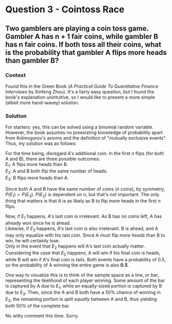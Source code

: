 # Question 3 - Cointoss Race  

## Two gamblers are playing a coin toss game. Gambler A has n + 1 fair coins, while gambler B has n fair coins. If both toss all their coins, what is the probability that gambler A flips more heads than gambler B?   

### Context  
Found this in the Green Book (*A Practical Guide To Quantitative Finance Interviews* by Xinfeng Zhou). It's a fairly easy question, but I found the book's explanation unintuitive, so I would like to present a more simple (albeit more hand-wavey) solution.  

### Solution  
For starters: yes, this can be solved using a binomial random variable. However, the book assumes no preexisting knowledge of probability apart from Kolmogorov's axioms and the definition of "mutually exclusive events". Thus, my solution was as follows:  

For the time being, disregard A's additional coin. In the first $n$ flips (for both A and B), there are three possible outcomes:  
$E_1$: A flips more heads than B.  
$E_2$: A and B both flip the same number of heads.  
$E_3$: B flips more heads than A.  

Since both A and B have the same number of coins ($n$ coins), by symmetry, $P(E_1) = P(E_3)$. $P(E_2)$ is dependent on $n$, but that's not important. The only thing that matters is that A is as likely as B to flip more heads in the first $n$ flips.  

Now, if $E_1$ happens, A's last coin is irrelevant. As B has no coins left, A has already won since he is ahead.  
Likewise, if $E_3$ happens, A's last coin is also irrelevant. B is ahead, and A may only equalize with his last coin. Since A must flip *more heads* than B to win, he will certainly lose.  
Only in the event that $E_2$ happens will A's last coin actually matter. Considering the case that $E_2$ happens, A will win if his final coin is heads, while B will win if A's final coin is tails. Both events have a probability of 0.5, so the probability of A winning the entire game is also **0.5**.  

One way to visualize this is to think of the sample space as a line, or bar, representing the likelihood of each player winning. Some amount of the bar is captured by A due to $E_1$, while an equally-sized portion is captured by B due to $E_3$. Then, since the A and B both have a 50% chance of winning in $E_2$, the remaining portion is *split equally* between A and B, thus yielding both 50% of the complete bar.  

No witty comment this time. Sorry.



